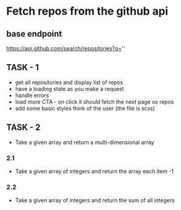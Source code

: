 # Fetch repos from the github api

## base endpoint

https://api.github.com/search/repositories?q=''

## TASK - 1

- get all repositories and display list of repos
- have a loading state as you make a request
- handle errors
- load more CTA - on click it should fetch the next page os repos
- add some basic styles think of the user (the file is scss)

## TASK - 2

- Take a given array and return a multi-dimensional array

### 2.1

- Take a given array of integers and return the array each item -1

### 2.2

- Take a given array of integers and return the sum of all integers
